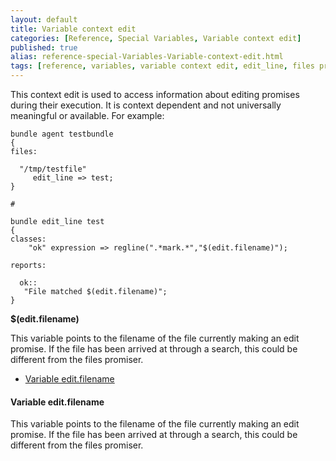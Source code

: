 ```yaml
---
layout: default
title: Variable context edit
categories: [Reference, Special Variables, Variable context edit]
published: true
alias: reference-special-Variables-Variable-context-edit.html
tags: [reference, variables, variable context edit, edit_line, files promises]
---
```


This context edit is used to access information about editing promises
during their execution. It is context dependent and not universally
meaningful or available. For example:

```cf3
bundle agent testbundle
{
files:

  "/tmp/testfile"
     edit_line => test;
}

#

bundle edit_line test
{
classes:
    "ok" expression => regline(".*mark.*","$(edit.filename)");

reports:

  ok::
   "File matched $(edit.filename)";
}
```

**\$(edit.filename)**

This variable points to the filename of the file currently making an
edit promise. If the file has been arrived at through a search, this
could be different from the files promiser.

-   [Variable edit.filename](#Variable-edit_002efilename)

#### Variable edit.filename

  

This variable points to the filename of the file currently making an
edit promise. If the file has been arrived at through a search, this
could be different from the files promiser.
